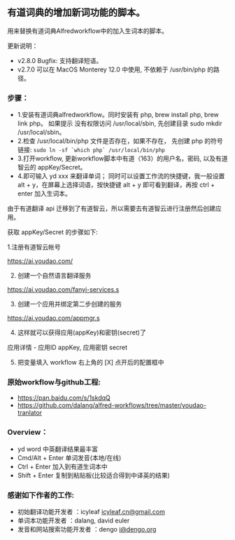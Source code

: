 ## 有道词典的增加新词功能的脚本。
用来替换有道词典Alfredworkflow中的加入生词本的脚本。



更新说明：
* v2.8.0 Bugfix: 支持翻译短语。
* v2.7.0 可以在 MacOS Monterey 12.0 中使用, 不依赖于 /usr/bin/php 的路径。

### 步骤：
*  1.安装有道词典alfredworkflow。同时安装有 php, brew install php, brew link php。 如果提示 没有权限访问 /usr/local/sbin, 先创建目录 sudo mkdir /usr/local/sbin。
*  2.检查 /usr/local/bin/php 文件是否存在，如果不存在， 先创建 php 的符号链接: ``` sudo ln -sf `which php` /usr/local/bin/php ```
*  3.打开workflow, 更新workflow脚本中有道（163）的用户名，密码, 以及有道智云的 appKey/Secret。
*  4.即可输入 yd xxx 来翻译单词； 同时可以设置工作流的快捷键，我一般设置 alt + y，在屏幕上选择词语，按快捷键 alt + y 即可看到翻译，再按 ctrl + enter 加入生词本。

由于有道翻译 api 迁移到了有道智云，所以需要去有道智云进行注册然后创建应用。

获取 appKey/Secret 的步骤如下:

1.注册有道智云帐号

  https://ai.youdao.com/

2. 创建一个自然语言翻译服务

  https://ai.youdao.com/fanyi-services.s

3. 创建一个应用并绑定第二步创建的服务

  https://ai.youdao.com/appmgr.s

4. 这样就可以获得应用(appKey)和密钥(secret)了

  应用详情 - 应用ID appKey, 应用密钥 secret

5. 把变量填入 workflow 右上角的 [X] 点开后的配置框中

### 原始workflow与github工程:
*  https://pan.baidu.com/s/1skdqQ
*  https://github.com/dalang/alfred-workflows/tree/master/youdao-tranlator


### Overview：
*  yd word         中英翻译结果最丰富
*  Cmd/Alt + Enter 单词发音(本地/在线)
*  Ctrl + Enter 加入到有道生词本中
*  Shift + Enter     复制到粘贴板(比较适合得到中译英的结果)


### 感谢如下作者的工作:
* 初始翻译功能开发者          ：icyleaf  <icyleaf.cn@gmail.com>
* 单词本功能开发者             ：dalang, david euler
* 发音和网站搜索功能开发者 ：dengo  <i@dengo.org>

